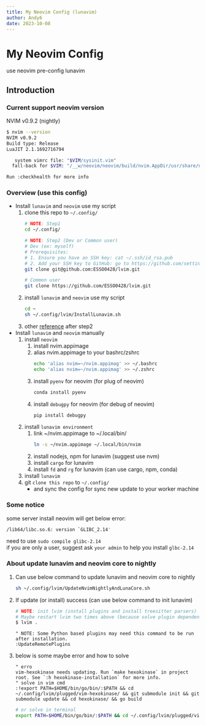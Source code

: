 ```yaml
---
title: My Neovim Config (lunavim)
author: Andy6
date: 2023-10-08
---
```


# My Neovim Config

use neovim pre-config lunavim

## Introduction

### Current support neovim version

NVIM v0.9.2 (nightly)

```bash
$ nvim --version
NVIM v0.9.2
Build type: Release
LuaJIT 2.1.1692716794

   system vimrc file: "$VIM/sysinit.vim"
  fall-back for $VIM: "/__w/neovim/neovim/build/nvim.AppDir/usr/share/nvim"

Run :checkhealth for more info
```

### Overview (use this config)

- Install `lunavim` and `neovim` use my script
    1. clone this repo to `~/.config/`
        ```bash
        # NOTE: Step1
        cd ~/.config/

        # NOTE: Step2 (Dev or Common user)
        # Dev (ex: myself)
        # Prerequisites:
        # 1. Ensure you have an SSH key: cat ~/.ssh/id_rsa.pub
        # 2. Add your SSH key to GitHub: go to https://github.com/settings/keys and add the key
        git clone git@github.com:ESSO0428/lvim.git
        
        # Common user
        git clone https://github.com/ESSO0428/lvim.git
        ```
    2. install `lunavim` and `neovim` use my script
        ```bash
        cd ~
        sh ~/.config/lvim/InstallLunavim.sh
        ```
    3. other [reference](#about-update-lunavim-and-neovim-core-to-nightly) after step2
- Install `lunavim` and `neovim` manually
    1. install `neovim`
        1. install nvim.appimage
        2. alias nvim.appimage to your bashrc/zshrc
            ```bash
            echo 'alias nvim=~/nvim.appimag' >> ~/.bashrc
            echo 'alias nvim=~/nvim.appimag' >> ~/.zshrc
            ```
        3. install `pyenv` for neovim (for plug of neovim)
            ```bash
            conda install pyenv
            ```
        4. install `debugpy` for neovim (for debug of neovim)
            ```bash
            pip install debugpy
            ```
    2. install `lunavim environment`
        1. link ~/nvim.appimage to ~/.local/bin/
            ```bash
            ln -s ~/nvim.appimage ~/.local/bin/nvim
            ```
        2. install nodejs, npm for lunavim (suggest use nvm)
        3. install `cargo` for lunavim
        4. install `fd` and `rg` for lunavim (can use cargo, npm, conda)
    4. install `lunavim`
    5. git `clone this repo` to `~/.config/`
        - and sync the config for sync new update to your worker machine

### Some notice

some server install neovim will get below error:
```bash
/lib64/libc.so.6: version `GLIBC_2.14'
```

need to use `sudo compile glibc-2.14`  
if you are only a user, suggest ask `your admin` to help you install `glbc-2.14`

### About update lunavim and neovim core to nightly

1. Can use below command to update lunavim and neovim core to nightly
    ```bash
    sh ~/.config/lvim/UpdateNvimNightlyAndLunaCore.sh
    ```
2. If update (or install) success (can use below command to init lunavim)
    ```bash
    # NOTE: init lvim (install plugins and install treesitter parsers)
    # Maybe restart lvim two times above (because solve plugin dependency)
    $ lvim .
    ```

    ```vim
    " NOTE: Some Python based plugins may need this command to be run after installation.
    :UpdateRemotePlugins
    ```
3. below is some maybe error and how to solve
    ```vim
    " erro
    vim-hexokinase needs updating. Run `make hexokinase` in project root. See `:h hexokinase-installation` for more info.
    " solve in vim cmd
    :!export PATH=$HOME/bin/go/bin/:$PATH && cd ~/.config/lvim/plugged/vim-hexokinase/ && git submodule init && git submodule update && cd hexokinase/ && go build
    ```

    ```bash
    # or solve in terminal
    export PATH=$HOME/bin/go/bin/:$PATH && cd ~/.config/lvim/plugged/vim-hexokinase/ && git submodule init && git submodule update && cd hexokinase/ && go build && cd ~
    ```

    
